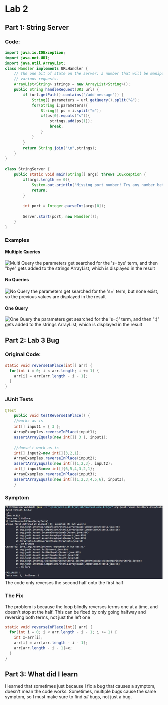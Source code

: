 # Lab 2
## Part 1: String Server

### Code:

```java
import java.io.IOException;
import java.net.URI;
import java.util.ArrayList;
class Handler implements URLHandler {
    // The one bit of state on the server: a number that will be manipulated by
    // various requests.
    ArrayList<String> strings = new ArrayList<String>();
    public String handleRequest(URI url) {
        if (url.getPath().contains("/add-message")) {
            String[] parameters = url.getQuery().split("&");
            for(String i:parameters){
                String[] ps = i.split("=");
                if(ps[0].equals("s")){
                    strings.add(ps[1]);
                    break;
                }
            }
        }
        return String.join("\n",strings);
    }
}

class StringServer {
    public static void main(String[] args) throws IOException {
        if(args.length == 0){
            System.out.println("Missing port number! Try any number between 1024 to 49151");
            return;
        }

        int port = Integer.parseInt(args[0]);

        Server.start(port, new Handler());
    }
}
```

### Examples

#### Multiple Queries
![Multi Query](MultiQuery.png)
the parameters get searched for the 's=bye' term, and then "bye" gets added to the strings ArrayList, which is displayed in the result
#### No Queries
![No Query](NoQuery.png)
the parameters get searched for the 's=' term, but none exist, so the previous values are displayed in the result
#### One Query
![One Query](OneQuery.png)
the parameters get searched for the 's=:)' term, and then ":)" gets added to the strings ArrayList, which is displayed in the result

## Part 2: Lab 3 Bug

### Original Code:
```Java
static void reverseInPlace(int[] arr) {
  for(int i = 0; i < arr.length; i += 1) {
    arr[i] = arr[arr.length - i - 1];
  }
}
```

### JUnit Tests
```Java
@Test 
	public void testReverseInPlace() {
    //works as-is
    int[] input1 = { 3 };
    ArrayExamples.reverseInPlace(input1);
    assertArrayEquals(new int[]{ 3 }, input1);
    
    //doesn't work as-is
    int[] input2=new int[]{3,2,1};
    ArrayExamples.reverseInPlace(input2);
    assertArrayEquals(new int[]{1,2,3}, input2);
    int[] input3=new int[]{6,5,4,3,2,1};
    ArrayExamples.reverseInPlace(input3);
    assertArrayEquals(new int[]{1,2,3,4,5,6}, input3); 
	}
```

### Symptom
![Bug](Lab3Bug.png)
The code only reverses the second half onto the first half

### The Fix
The problem is because the loop blindly reverses terms one at a time, and doesn't stop at the half. This can be fixed by only going halfway and reversing both terms, not just the left one
```Java
static void reverseInPlace(int[] arr) {
  for(int i = 0; i < arr.length - i - 1; i += 1) {
    int x=arr[i];
    arr[i] = arr[arr.length - i - 1];
    arr[arr.length - i - 1]=x;
  }
}
```

## Part 3: What did I learn
I learned that sometimes just because I fix a bug that causes a symptom, doesn't mean the code works. Sometimes, multiple bugs cause the same symptom, so I must make sure to find *all* bugs, not just a bug.
